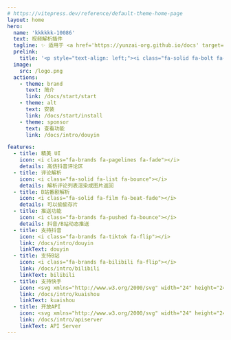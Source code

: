 ```yaml
---
# https://vitepress.dev/reference/default-theme-home-page
layout: home
hero:
  name: 'kkkkkk-10086'
  text: 视频解析插件
  tagline: ✨ 适用于 <a href='https://yunzai-org.github.io/docs' target='_blank'>Yunzai</a> / <a href='https://github.com/Karinjs/Karin' target='_blank'>Karin</a> 生态
  prelink:
    title: '<p style="text-align: left;"><i class="fa-solid fa-bolt fa-shake" style="color: #FFD43B;"></i> 快速开始</p><div style="text-align: left; font-weight: bold;"><i class="fas fa-pnpm" style="color: #FFD43B;"></i>git clone https://github.com/ikenxuan/kkkkkk-10086.git</div>'
  image:
    src: /logo.png
  actions:
    - theme: brand
      text: 简介
      link: /docs/start/start
    - theme: alt
      text: 安装
      link: /docs/start/install
    - theme: sponsor
      text: 查看功能
      link: /docs/intro/douyin

features:
  - title: 精美 UI
    icon: <i class="fa-brands fa-pagelines fa-fade"></i>
    details: 高仿抖音评论区
  - title: 评论解析
    icon: <i class="fa-solid fa-list fa-bounce"></i>
    details: 解析评论列表渲染成图片返回
  - title: B站番剧解析
    icon: <i class="fa-solid fa-film fa-beat-fade"></i>
    details: 可以偷偷存片
  - title: 推送功能
    icon: <i class="fa-brands fa-pushed fa-bounce"></i>
    details: 抖音/B站动态推送
  - title: 支持抖音
    icon: <i class="fa-brands fa-tiktok fa-flip"></i>
    link: /docs/intro/douyin
    linkText: douyin
  - title: 支持B站
    icon: <i class="fa-brands fa-bilibili fa-flip"></i>
    link: /docs/intro/bilibili
    linkText: bilibili
  - title: 支持快手
    icon: <svg xmlns="http://www.w3.org/2000/svg" width="24" height="24" viewBox="0 0 24 24"><path fill="currentColor" d="M18.315 12.264c2.33 0 4.218 1.88 4.218 4.2V19.8c0 2.32-1.888 4.2-4.218 4.2h-6.202a4.22 4.22 0 0 1-4.023-2.938l-3.676 1.833a2.04 2.04 0 0 1-2.731-.903a2 2 0 0 1-.216-.907v-5.94a2.03 2.03 0 0 1 2.035-2.024a2.04 2.04 0 0 1 .919.218l3.673 1.85a4.22 4.22 0 0 1 4.02-2.925zm-.062 2.162h-6.078c-1.153 0-2.09.921-2.108 2.065v3.247c0 1.148.925 2.081 2.073 2.1h6.113c1.153 0 2.09-.922 2.109-2.065v-3.247a2.104 2.104 0 0 0-2.074-2.1zM4.18 15.72a.554.554 0 0 0-.555.542v3.734a.556.556 0 0 0 .798.496l.01-.004l3.463-1.756V17.51l-3.467-1.73a.56.56 0 0 0-.249-.06M9.28 0a5.67 5.67 0 0 1 4.98 2.965a4.92 4.92 0 0 1 3.36-1.317c2.714 0 4.913 2.177 4.913 4.863s-2.2 4.863-4.912 4.863a4.92 4.92 0 0 1-3.996-2.034a5.65 5.65 0 0 1-4.345 2.034c-3.131 0-5.67-2.546-5.67-5.687S6.149 0 9.28 0m8.34 3.926c-1.441 0-2.61 1.157-2.61 2.585s1.169 2.585 2.61 2.585c1.443 0 2.612-1.157 2.612-2.585s-1.169-2.585-2.611-2.585zM9.28 2.287a3.395 3.395 0 0 0-3.39 3.4c0 1.877 1.518 3.4 3.39 3.4a3.395 3.395 0 0 0 3.39-3.4c0-1.878-1.518-3.4-3.39-3.4"/></svg>
    link: /docs/intro/kuaishou
    linkText: kuaishou
  - title: 开放API
    icon: <svg xmlns="http://www.w3.org/2000/svg" width="24" height="24" viewBox="0 0 32 32"><path fill="currentColor" d="M26 22a3.86 3.86 0 0 0-2 .57l-3.09-3.1a6 6 0 0 0 0-6.94L24 9.43a3.86 3.86 0 0 0 2 .57a4 4 0 1 0-4-4a3.86 3.86 0 0 0 .57 2l-3.1 3.09a6 6 0 0 0-6.94 0L9.43 8A3.86 3.86 0 0 0 10 6a4 4 0 1 0-4 4a3.86 3.86 0 0 0 2-.57l3.09 3.1a6 6 0 0 0 0 6.94L8 22.57A3.86 3.86 0 0 0 6 22a4 4 0 1 0 4 4a3.86 3.86 0 0 0-.57-2l3.1-3.09a6 6 0 0 0 6.94 0l3.1 3.09a3.86 3.86 0 0 0-.57 2a4 4 0 1 0 4-4m0-18a2 2 0 1 1-2 2a2 2 0 0 1 2-2M4 6a2 2 0 1 1 2 2a2 2 0 0 1-2-2m2 22a2 2 0 1 1 2-2a2 2 0 0 1-2 2m10-8a4 4 0 1 1 4-4a4 4 0 0 1-4 4m10 8a2 2 0 1 1 2-2a2 2 0 0 1-2 2"/></svg>
    link: /docs/intro/apiserver
    linkText: API Server
---
```


<Home />
<confetti />